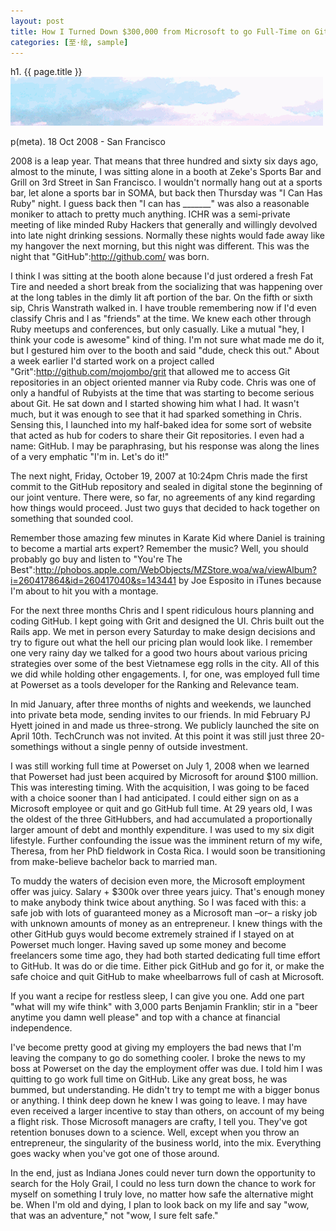 ```yaml
---
layout: post
title: How I Turned Down $300,000 from Microsoft to go Full-Time on GitHub
categories: [至·绘, sample]
---
```


h1. {{ page.title }}
<img class="" src="/images/zhihui/beepress-image-schedule-2-3-0-27496-1506616804.gif" alt="至·绘 | 用含有杀菌剂的肥皂安全吗？" title="至·绘 | 用含有杀菌剂的肥皂安全吗？">

p(meta). 18 Oct 2008 - San Francisco

2008 is a leap year. That means that three hundred and sixty six days ago, almost to the minute, I was sitting alone in a booth at Zeke's Sports Bar and Grill on 3rd Street in San Francisco. I wouldn't normally hang out at a sports bar, let alone a sports bar in SOMA, but back then Thursday was "I Can Has Ruby" night. I guess back then "I can has _______" was also a reasonable moniker to attach to pretty much anything. ICHR was a semi-private meeting of like minded Ruby Hackers that generally and willingly devolved into late night drinking sessions. Normally these nights would fade away like my hangover the next morning, but this night was different. This was the night that "GitHub":http://github.com/ was born.

I think I was sitting at the booth alone because I'd just ordered a fresh Fat Tire and needed a short break from the socializing that was happening over at the long tables in the dimly lit aft portion of the bar. On the fifth or sixth sip, Chris Wanstrath walked in. I have trouble remembering now if I'd even classify Chris and I as "friends" at the time. We knew each other through Ruby meetups and conferences, but only casually. Like a mutual "hey, I think your code is awesome" kind of thing. I'm not sure what made me do it, but I gestured him over to the booth and said "dude, check this out." About a week earlier I'd started work on a project called "Grit":http://github.com/mojombo/grit that allowed me to access Git repositories in an object oriented manner via Ruby code. Chris was one of only a handful of Rubyists at the time that was starting to become serious about Git. He sat down and I started showing him what I had. It wasn't much, but it was enough to see that it had sparked something in Chris. Sensing this, I launched into my half-baked idea for some sort of website that acted as hub for coders to share their Git repositories. I even had a name: GitHub. I may be paraphrasing, but his response was along the lines of a very emphatic "I'm in. Let's do it!"

The next night, Friday, October 19, 2007 at 10:24pm Chris made the first commit to the GitHub repository and sealed in digital stone the beginning of our joint venture. There were, so far, no agreements of any kind regarding how things would proceed. Just two guys that decided to hack together on something that sounded cool.

Remember those amazing few minutes in Karate Kid where Daniel is training to become a martial arts expert? Remember the music? Well, you should probably go buy and listen to "You're The Best":http://phobos.apple.com/WebObjects/MZStore.woa/wa/viewAlbum?i=260417864&id=260417040&s=143441 by Joe Esposito in iTunes because I'm about to hit you with a montage.

For the next three months Chris and I spent ridiculous hours planning and coding GitHub. I kept going with Grit and designed the UI. Chris built out the Rails app. We met in person every Saturday to make design decisions and try to figure out what the hell our pricing plan would look like. I remember one very rainy day we talked for a good two hours about various pricing strategies over some of the best Vietnamese egg rolls in the city. All of this we did while holding other engagements. I, for one, was employed full time at Powerset as a tools developer for the Ranking and Relevance team.

In mid January, after three months of nights and weekends, we launched into private beta mode, sending invites to our friends. In mid February PJ Hyett joined in and made us three-strong. We publicly launched the site on April 10th. TechCrunch was not invited. At this point it was still just three 20-somethings without a single penny of outside investment.

I was still working full time at Powerset on July 1, 2008 when we learned that Powerset had just been acquired by Microsoft for around $100 million. This was interesting timing. With the acquisition, I was going to be faced with a choice sooner than I had anticipated. I could either sign on as a Microsoft employee or quit and go GitHub full time. At 29 years old, I was the oldest of the three GitHubbers, and had accumulated a proportionally larger amount of debt and monthly expenditure. I was used to my six digit lifestyle. Further confounding the issue was the imminent return of my wife, Theresa, from her PhD fieldwork in Costa Rica. I would soon be transitioning from make-believe bachelor back to married man.

To muddy the waters of decision even more, the Microsoft employment offer was juicy. Salary + $300k over three years juicy. That's enough money to make anybody think twice about anything. So I was faced with this: a safe job with lots of guaranteed money as a Microsoft man &#8211;or&#8211; a risky job with unknown amounts of money as an entrepreneur. I knew things with the other GitHub guys would become extremely strained if I stayed on at Powerset much longer. Having saved up some money and become freelancers some time ago, they had both started dedicating full time effort to GitHub. It was do or die time. Either pick GitHub and go for it, or make the safe choice and quit GitHub to make wheelbarrows full of cash at Microsoft.

If you want a recipe for restless sleep, I can give you one. Add one part "what will my wife think" with 3,000 parts Benjamin Franklin; stir in a "beer anytime you damn well please" and top with a chance at financial independence.

I've become pretty good at giving my employers the bad news that I'm leaving the company to go do something cooler. I broke the news to my boss at Powerset on the day the employment offer was due. I told him I was quitting to go work full time on GitHub. Like any great boss, he was bummed, but understanding. He didn't try to tempt me with a bigger bonus or anything. I think deep down he knew I was going to leave. I may have even received a larger incentive to stay than others, on account of my being a flight risk. Those Microsoft managers are crafty, I tell you. They've got retention bonuses down to a science. Well, except when you throw an entrepreneur, the singularity of the business world, into the mix. Everything goes wacky when you've got one of those around.

In the end, just as Indiana Jones could never turn down the opportunity to search for the Holy Grail, I could no less turn down the chance to work for myself on something I truly love, no matter how safe the alternative might be. When I'm old and dying, I plan to look back on my life and say "wow, that was an adventure," not "wow, I sure felt safe."
